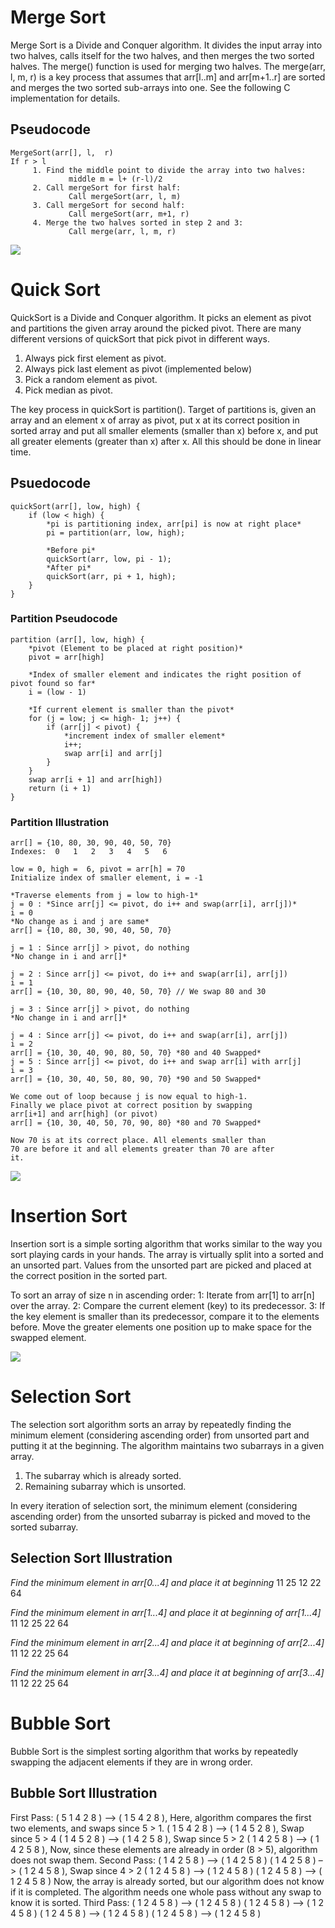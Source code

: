 # Merge Sort
Merge Sort is a Divide and Conquer algorithm. It divides the input array into two halves, calls itself for the two halves, and then merges the two sorted halves. The merge() function is used for merging two halves. The merge(arr, l, m, r) is a key process that assumes that arr[l..m] and arr[m+1..r] are sorted and merges the two sorted sub-arrays into one. See the following C implementation for details.

## Pseudocode
```
MergeSort(arr[], l,  r)
If r > l
     1. Find the middle point to divide the array into two halves:  
             middle m = l+ (r-l)/2
     2. Call mergeSort for first half:   
             Call mergeSort(arr, l, m)
     3. Call mergeSort for second half:
             Call mergeSort(arr, m+1, r)
     4. Merge the two halves sorted in step 2 and 3:
             Call merge(arr, l, m, r)
```
<img src="https://media.geeksforgeeks.org/wp-content/cdn-uploads/Merge-Sort-Tutorial.png" />


# Quick Sort
QuickSort is a Divide and Conquer algorithm. It picks an element as pivot and partitions the given array around the picked pivot. There are many different versions of quickSort that pick pivot in different ways. 
1. Always pick first element as pivot.
2. Always pick last element as pivot (implemented below)
3. Pick a random element as pivot.
4. Pick median as pivot.

The key process in quickSort is partition(). Target of partitions is, given an array and an element x of array as pivot, put x at its correct position in sorted array and put all smaller elements (smaller than x) before x, and put all greater elements (greater than x) after x. All this should be done in linear time.

## Psuedocode
```
quickSort(arr[], low, high) {
    if (low < high) {
        *pi is partitioning index, arr[pi] is now at right place*
        pi = partition(arr, low, high);

        *Before pi*
        quickSort(arr, low, pi - 1);
        *After pi*
        quickSort(arr, pi + 1, high); 
    }
}
```

### Partition Pseudocode
```
partition (arr[], low, high) {
    *pivot (Element to be placed at right position)*
    pivot = arr[high]

    *Index of smaller element and indicates the right position of pivot found so far*
    i = (low - 1)

    *If current element is smaller than the pivot*
    for (j = low; j <= high- 1; j++) {
        if (arr[j] < pivot) {
            *increment index of smaller element*
            i++;
            swap arr[i] and arr[j]
        }
    }
    swap arr[i + 1] and arr[high])
    return (i + 1)
}
```

### Partition Illustration
```
arr[] = {10, 80, 30, 90, 40, 50, 70}
Indexes:  0   1   2   3   4   5   6 

low = 0, high =  6, pivot = arr[h] = 70
Initialize index of smaller element, i = -1

*Traverse elements from j = low to high-1*
j = 0 : *Since arr[j] <= pivot, do i++ and swap(arr[i], arr[j])*
i = 0 
*No change as i and j are same*
arr[] = {10, 80, 30, 90, 40, 50, 70}

j = 1 : Since arr[j] > pivot, do nothing
*No change in i and arr[]*

j = 2 : Since arr[j] <= pivot, do i++ and swap(arr[i], arr[j])
i = 1
arr[] = {10, 30, 80, 90, 40, 50, 70} // We swap 80 and 30 

j = 3 : Since arr[j] > pivot, do nothing
*No change in i and arr[]*

j = 4 : Since arr[j] <= pivot, do i++ and swap(arr[i], arr[j])
i = 2
arr[] = {10, 30, 40, 90, 80, 50, 70} *80 and 40 Swapped*
j = 5 : Since arr[j] <= pivot, do i++ and swap arr[i] with arr[j] 
i = 3 
arr[] = {10, 30, 40, 50, 80, 90, 70} *90 and 50 Swapped*

We come out of loop because j is now equal to high-1.
Finally we place pivot at correct position by swapping
arr[i+1] and arr[high] (or pivot) 
arr[] = {10, 30, 40, 50, 70, 90, 80} *80 and 70 Swapped*

Now 70 is at its correct place. All elements smaller than
70 are before it and all elements greater than 70 are after
it.
```

<img src="https://www.geeksforgeeks.org/wp-content/uploads/gq/2014/01/QuickSort2.png" />


# Insertion Sort
Insertion sort is a simple sorting algorithm that works similar to the way you sort playing cards in your hands. The array is virtually split into a sorted and an unsorted part. Values from the unsorted part are picked and placed at the correct position in the sorted part.

To sort an array of size n in ascending order: 
1: Iterate from arr[1] to arr[n] over the array. 
2: Compare the current element (key) to its predecessor. 
3: If the key element is smaller than its predecessor, compare it to the elements before. Move the greater elements one position up to make space for the swapped element.

<img src="https://media.geeksforgeeks.org/wp-content/uploads/insertionsort.png" />


# Selection Sort
The selection sort algorithm sorts an array by repeatedly finding the minimum element (considering ascending order) from unsorted part and putting it at the beginning. The algorithm maintains two subarrays in a given array.

1. The subarray which is already sorted.
2. Remaining subarray which is unsorted.

In every iteration of selection sort, the minimum element (considering ascending order) from the unsorted subarray is picked and moved to the sorted subarray.

## Selection Sort Illustration
*Find the minimum element in arr[0...4] and place it at beginning*
11 25 12 22 64

*Find the minimum element in arr[1...4] and place it at beginning of arr[1...4]*
11 12 25 22 64

*Find the minimum element in arr[2...4] and place it at beginning of arr[2...4]*
11 12 22 25 64

*Find the minimum element in arr[3...4] and place it at beginning of arr[3...4]*
11 12 22 25 64 


# Bubble Sort
Bubble Sort is the simplest sorting algorithm that works by repeatedly swapping the adjacent elements if they are in wrong order.

## Bubble Sort Illustration
First Pass: 
( 5 1 4 2 8 ) –> ( 1 5 4 2 8 ), Here, algorithm compares the first two elements, and swaps since 5 > 1. 
( 1 5 4 2 8 ) –>  ( 1 4 5 2 8 ), Swap since 5 > 4 
( 1 4 5 2 8 ) –>  ( 1 4 2 5 8 ), Swap since 5 > 2 
( 1 4 2 5 8 ) –> ( 1 4 2 5 8 ), Now, since these elements are already in order (8 > 5), algorithm does not swap them.
Second Pass: 
( 1 4 2 5 8 ) –> ( 1 4 2 5 8 ) 
( 1 4 2 5 8 ) –> ( 1 2 4 5 8 ), Swap since 4 > 2 
( 1 2 4 5 8 ) –> ( 1 2 4 5 8 ) 
( 1 2 4 5 8 ) –>  ( 1 2 4 5 8 ) 
Now, the array is already sorted, but our algorithm does not know if it is completed. The algorithm needs one whole pass without any swap to know it is sorted.
Third Pass: 
( 1 2 4 5 8 ) –> ( 1 2 4 5 8 ) 
( 1 2 4 5 8 ) –> ( 1 2 4 5 8 ) 
( 1 2 4 5 8 ) –> ( 1 2 4 5 8 ) 
( 1 2 4 5 8 ) –> ( 1 2 4 5 8 ) 